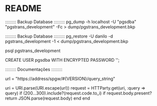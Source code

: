 # README


::::::::: Backup Database ::::::::: 
pg_dump -h localhost -U "pgsdba" "pgstrans_development" -Fc > dump/pgstrans_development.bkp

::::::::: Backup Database ::::::::: 
pg_restore -U danilo -d pgstrans_development -1 < dump/pgstrans_development.bkp

psql pgstrans_development

CREATE USER pgsdba WITH ENCRYPTED PASSWORD '';


::::::::: Documentações ::::::::: 

url = "https://address/spgw/#{VERSION}/query_string"

uri = URI.parse(URI.escape(url))
request = HTTParty.get(uri, :query => query)
if (200...300).include?(request.code.to_i)
  if request.body.present?
    return JSON.parse(request.body)
  end
end